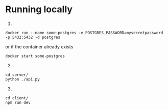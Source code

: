 # Running locally

1. 

```
docker run --name some-postgres -e POSTGRES_PASSWORD=mysecretpassword -p 5432:5432 -d postgres
```

or if the container already exists

```
docker start some-postgres
```

2.

```
cd server/
python ./api.py
```

3.

```
cd client/
npm run dev
```
